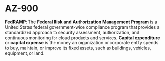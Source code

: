 # AZ-900
**FedRAMP**: The **Federal Risk and Authorization Management Program** is a United States federal government-wide compliance program that provides a standardized approach to security assessment, authorization, and continuous monitoring for cloud products and services.
**Capital expenditure** or **capital expense** is the money an organization or corporate entity spends to buy, maintain, or improve its fixed assets, such as buildings, vehicles, equipment, or land.
